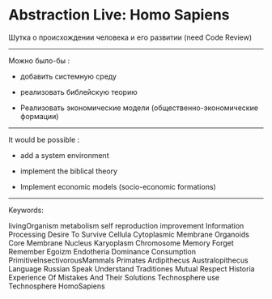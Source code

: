 # Abstraction Live: Homo Sapiens
Шутка о происхождении человека и его развитии (need Code Review)

---

Можно было-бы :

- добавить системную среду

- реализовать библейскую теорию

- Реализовать экономические модели (общественно-экономические формации)

---

It would be possible :

- add a system environment

- implement the biblical theory

- Implement economic models (socio-economic formations)

---

Keywords:

livingOrganism
metabolism
self reproduction
improvement
Information Processing
Desire To Survive
Cellula
Cytoplasmic Membrane
Organoids
Core
Membrane
Nucleus
Karyoplasm
Сhromosome
Memory
Forget
Remember
Egoizm
Endotheria
Dominance
Consumption
PrimitiveInsectivorousMammals
Primates
Ardipithecus
Australopithecus
Language Russian
Speak
Understand
Traditiones
Mutual Respect
Historia
Experience Of Mistakes And Their Solutions
Technosphere
use Technosphere
HomoSapiens

